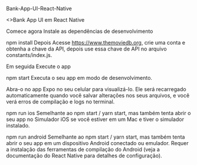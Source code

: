 Bank-App-UI-React-Native


<>Bank App UI em React Native</a> </p> </p>
Comece agora
Instale as dependências de desenvolvimento

npm install
Depois
Acesse https://www.themoviedb.org, crie uma conta e obtenha a chave da API, depois use essa chave de API no arquivo constants/index.js.

Em seguida
Execute o app

npm start
Executa o seu app em modo de desenvolvimento.

Abra-o no app Expo no seu celular para visualizá-lo. Ele será recarregado automaticamente quando você salvar alterações nos seus arquivos, e você verá erros de compilação e logs no terminal.

npm run ios
Semelhante ao npm start / yarn start, mas também tenta abrir o seu app no Simulador iOS se você estiver em um Mac e tiver o simulador instalado.

npm run android
Semelhante ao npm start / yarn start, mas também tenta abrir o seu app em um dispositivo Android conectado ou emulador. Requer a instalação das ferramentas de compilação do Android (veja a documentação do React Native para detalhes de configuração).



<br />